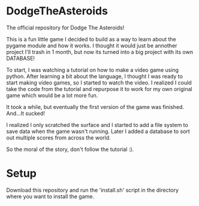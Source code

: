 # DodgeTheAsteroids

The official repository for Dodge The Asteroids!

This is a fun little game I decided to build as a way to learn about the pygame module and how it works. I thought it would just be annother project I'll trash in 1 month, 
but now its turned into a big project with its own DATABASE! 

To start, I was watching a tutorial on how to make a video game using python. After learning a bit about the language, I thought I was ready to start making video games,
so I started to watch the video. I realized I could take the code from the tutorial and repurpose it to work for my own original game which would be a lot more fun.

It took a while, but eventually the first version of the game was finished. And...It sucked!

I realized I only scratched the surface and I started to add a file system to save data when the game wasn't running. Later I added a database to sort out multiple scores
from across the world.

So the moral of the story, don't follow the tutorial :).

# Setup

Download this repository and run the 'install.sh' script in the directory where you want to install the game.
